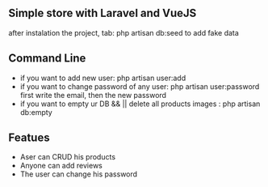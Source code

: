 ## Simple store with Laravel and VueJS

after instalation the project, tab:
php artisan db:seed
to add fake data


## Command Line

- if you want to add new user: php artisan user:add
- if you want to change password of any user: php artisan user:password
  first write the email, then the new password
- if you want to empty ur DB && || delete all products images : php artisan db:empty

## Featues

- Aser can CRUD his products
- Anyone can add reviews
- The user can change his password
